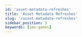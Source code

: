 ```yaml
---
id: 'asset-metadata-refreshes'
title: 'Asset Metadata Refreshes'
slug: '/asset-metadata-refreshes'
sidebar_position: 3
keywords: [imx-games]
---
```

